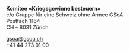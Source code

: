 **Komitee «Kriegsgewinne besteuern»**<br>
c/o Gruppe für eine Schweiz ohne Armee GSoA<br>
Postfach 1164<br>
CH – 8031 Zürich

gsoa@gsoa.ch<br>
+41 44 273 01 00
